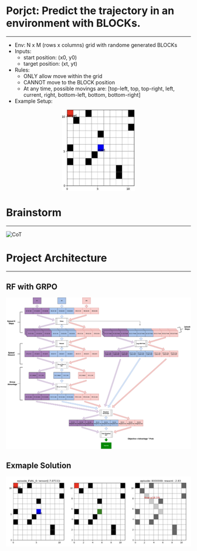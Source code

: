 # Porjct: Predict the trajectory in an environment with BLOCKs.
----
- Env: N x M (rows x columns) grid with randome generated BLOCKs
- Inputs:
  - start position: (x0, y0)
  - target position: (xt, yt)
- Rules:
  - ONLY allow move within the grid
  - CANNOT move to the BLOCK position
  - At any time, possible movings are:
     [top-left, top, top-right,
      left, current, right,
      bottom-left, bottom, bottom-right]
- Example Setup:
<p align="center">
    <img src="doc/example_setup1.png" alt="Description" width="200">
</p>

# Brainstorm 
---
![CoT](doc/brainstorm20250508.jpg)

# Project Architecture
---
## RF with GRPO
![RF GRPO Architecture](doc/RF_GRPO.drawio.svg)

## Exmaple Solution
<p align="center">
    <img src="doc/example_solution1.png" alt="Description" width="600">
</p>